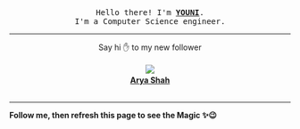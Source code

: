 <p align='center'>
    <samp>Hello there! I'm <b><a href='https://github.com/abdelyouni'>YOUNI</a></b>.<br>
        I'm a Computer Science engineer.
    </samp>
</p>
<hr>
<p align='center'>
    <span>Say hi ✋ to my new follower </span></br></br>
    <img src='https://itspot.ma/github/aryashah2k_avatar.png'><b></br>
    <a href='https://github.com/aryashah2k'>Arya Shah</a></b></br></br>
</p>
<hr>
<b>Follow me, then refresh this page to see the Magic ✨😉</b>